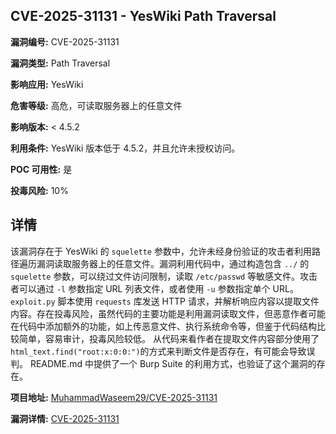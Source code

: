 ## CVE-2025-31131 - YesWiki Path Traversal

**漏洞编号:** CVE-2025-31131

**漏洞类型:** Path Traversal

**影响应用:** YesWiki

**危害等级:** 高危，可读取服务器上的任意文件

**影响版本:** < 4.5.2

**利用条件:** YesWiki 版本低于 4.5.2，并且允许未授权访问。

**POC 可用性:** 是

**投毒风险:** 10%

## 详情

该漏洞存在于 YesWiki 的 `squelette` 参数中，允许未经身份验证的攻击者利用路径遍历漏洞读取服务器上的任意文件。漏洞利用代码中，通过构造包含 `../` 的 `squelette` 参数，可以绕过文件访问限制，读取 `/etc/passwd` 等敏感文件。攻击者可以通过 `-l` 参数指定 URL 列表文件，或者使用 `-u` 参数指定单个 URL。`exploit.py` 脚本使用 `requests` 库发送 HTTP 请求，并解析响应内容以提取文件内容。存在投毒风险，虽然代码的主要功能是利用漏洞读取文件，但恶意作者可能在代码中添加额外的功能，如上传恶意文件、执行系统命令等，但鉴于代码结构比较简单，容易审计，投毒风险较低。 从代码来看作者在提取文件内容部分使用了`html_text.find("root:x:0:0:")`的方式来判断文件是否存在，有可能会导致误判。 README.md 中提供了一个 Burp Suite 的利用方式，也验证了这个漏洞的存在。

**项目地址:** [MuhammadWaseem29/CVE-2025-31131](https://github.com/MuhammadWaseem29/CVE-2025-31131)

**漏洞详情:** [CVE-2025-31131](https://nvd.nist.gov/vuln/detail/CVE-2025-31131)
